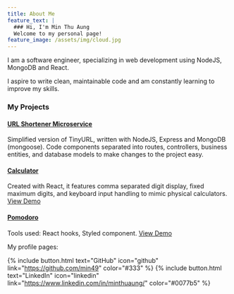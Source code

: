 ```yaml
---
title: About Me
feature_text: |
  ### Hi, I'm Min Thu Aung
  Welcome to my personal page!
feature_image: /assets/img/cloud.jpg
---
```


I am a software engineer, specializing in web development using NodeJS, MongoDB and React.

I aspire to write clean, maintainable code and am constantly learning to improve my skills.

### My Projects

#### [URL Shortener Microservice](https://github.com/min49/url-shortener)
Simplified version of TinyURL, written with NodeJS, Express and MongoDB (mongoose). Code components separated into routes, controllers, business entities, and database models to make changes to the project easy.

#### [Calculator](https://github.com/min49/calculator)
Created with React, it features comma separated digit display, fixed maximum digits, and keyboard input handling to mimic physical calculators.
[View Demo](/calculator)

#### [Pomodoro](https://github.com/min49/pomodoro)
Tools used: React hooks, Styled component.
[View Demo](/pomodoro)

My profile pages:

{% include button.html text="GitHub" icon="github" link="https://github.com/min49" color="#333" %} {% include button.html text="LinkedIn" icon="linkedin" link="https://www.linkedin.com/in/minthuaung/" color="#0077b5" %}
